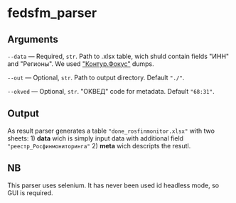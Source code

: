 # fedsfm_parser

## Arguments

`--data` — Required, `str`. Path to .xlsx table, wich shuld contain fields "ИНН" and "Регионы". We used ["Контур.Фокус"](https://focus.kontur.ru) dumps.

`--out` — Optional, `str`. Path to output directory. Default `"./"`.

`--okved` — Optional, `str`. "ОКВЕД" code for metadata. Default `"68:31"`.

## Output

As result parser generates a table `"done_rosfinmonitor.xlsx"` with two sheets: 1) **data** wich is simply input data with additional field `"реестр_Росфинмониторинга"` 2) **meta** wich descripts the resutl.

## NB

This parser uses selenium. It has never been used id headless mode, so GUI is required.
